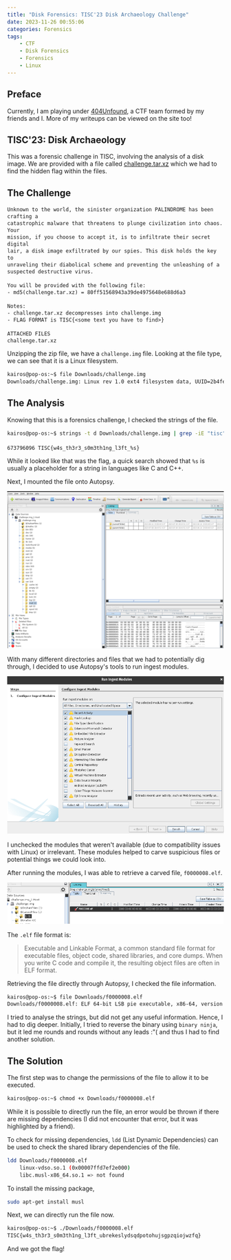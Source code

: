 ```yaml
---
title: "Disk Forensics: TISC'23 Disk Archaeology Challenge"
date: 2023-11-26 00:55:06
categories: Forensics
tags:
    - CTF
    - Disk Forensics
    - Forensics
    - Linux
---
```


## Preface
Currently, I am playing under [404Unfound](https://404unfound.com/), a CTF team formed by my friends and I. More of my writeups can be viewed on the site too!

## TISC'23: Disk Archaeology

This was a forensic challenge in TISC, involving the analysis of a disk image. We are provided with a file called <a href="../img/TISC/challenge.tar.xz" download>challenge.tar.xz</a> which we had to find the hidden flag within the files. 

## The Challenge

```
Unknown to the world, the sinister organization PALINDROME has been crafting a 
catastrophic malware that threatens to plunge civilization into chaos. Your
mission, if you choose to accept it, is to infiltrate their secret digital 
lair, a disk image exfiltrated by our spies. This disk holds the key to 
unraveling their diabolical scheme and preventing the unleashing of a 
suspected destructive virus.

You will be provided with the following file:
- md5(challenge.tar.xz) = 80ff51568943a39de4975648e688d6a3

Notes:
- challenge.tar.xz decompresses into challenge.img
- FLAG FORMAT is TISC{<some text you have to find>}

ATTACHED FILES
challenge.tar.xz
```

Unzipping the zip file, we have a `challenge.img` file. Looking at the file type, we can see that it is a Linux filesystem.

```bash
kairos@pop-os:~$ file Downloads/challenge.img 
Downloads/challenge.img: Linux rev 1.0 ext4 filesystem data, UUID=2b4fee55-fd5f-483c-a85f-856944731f0f (extents) (64bit) (large files) (huge files)
```
## The Analysis

Knowing that this is a forensics challenge, I checked the strings of the file.  
```bash
kairos@pop-os:~$ strings -t d Downloads/challenge.img | grep -iE "tisc"

673796096 TISC{w4s_th3r3_s0m3th1ng_l3ft_%s}
```

While it looked like that was the flag, a quick search showed that `%s` is usually a placeholder for a string in languages like C and C++. 

Next, I mounted the file onto Autopsy. 

![autopsy](../img/TISC/autopsy.jpg)

With many different directories and files that we had to potentially dig through, I decided to use Autopsy's tools to run ingest modules. 

![Ingest Modules](../img/TISC/IngestModules.png)

I unchecked the modules that weren't available (due to compatibility issues with Linux) or irrelevant. These modules helped to carve suspicious files or potential things we could look into. 

After running the modules, I was able to retrieve a carved file, `f0000008.elf`.

![Carved File](../img/TISC/CarvedFiles.png)

The `.elf` file format is:
> Executable and Linkable Format, a common standard file format for executable files, object code, shared libraries, and core dumps. When you write C code and compile it, the resulting object files are often in ELF format.

Retrieving the file directly through Autopsy, I checked the file information.
```bash
kairos@pop-os:~$ file Downloads/f0000008.elf 
Downloads/f0000008.elf: ELF 64-bit LSB pie executable, x86-64, version 1 (SYSV), dynamically linked, interpreter /lib/ld-musl-x86_64.so.1, with debug_info, not stripped
```

I tried to analyse the strings, but did not get any useful information. Hence, I had to dig deeper. Initially, I tried to reverse the binary using `binary ninja`, but it led me rounds and rounds without any leads :"( and thus I had to find another solution.

## The Solution

The first step was to change the permissions of the file to allow it to be executed. 
```bash
kairos@pop-os:~$ chmod +x Downloads/f0000008.elf 
```

While it is possible to directly run the file, an error would be thrown if  there are missing dependencies (I did not encounter that error, but it was highlighted by a friend).

To check for missing dependencies, `ldd` (List Dynamic Dependencies) can be used to check the shared library dependencies of the file.
```bash
ldd Downloads/f0000008.elf 
	linux-vdso.so.1 (0x00007ffd7ef2e000)
	libc.musl-x86_64.so.1 => not found
```

To install the missing package,
```bash
sudo apt-get install musl
```

Next, we can directly run the file now. 
```bash
kairos@pop-os:~$ ./Downloads/f0000008.elf 
TISC{w4s_th3r3_s0m3th1ng_l3ft_ubrekeslydsqdpotohujsgpzqiojwzfq}
```

And we got the flag!
